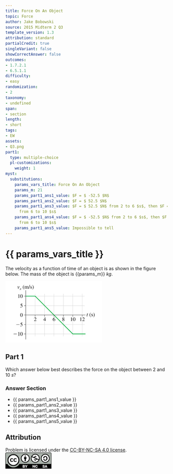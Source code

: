```yaml
---
title: Force On An Object
topic: Force
author: Jake Bobowski
source: 2015 Midterm 2 Q3
template_version: 1.3
attribution: standard
partialCredit: true
singleVariant: false
showCorrectAnswer: false
outcomes:
- 1.7.2.1
- 6.5.1.1
difficulty:
- easy
randomization:
- 2
taxonomy:
- undefined
span:
- section
length:
- short
tags:
- EW
assets:
- Q3.png
part1:
  type: multiple-choice
  pl-customizations:
    weight: 1
myst:
  substitutions:
    params_vars_title: Force On An Object
    params_m: 21
    params_part1_ans1_value: $F = $ -52.5 $N$
    params_part1_ans2_value: $F = $ 52.5 $N$
    params_part1_ans3_value: $F = $ 52.5 $N$ from 2 to 6 $s$, then $F = $ -52.5 $N$
      from 6 to 10 $s$
    params_part1_ans4_value: $F = $ -52.5 $N$ from 2 to 6 $s$, then $F = $ 52.5 $N$
      from 6 to 10 $s$
    params_part1_ans5_value: Impossible to tell
---
```

# {{ params_vars_title }}
The velocity as a function of time of an object is as shown in the figure below. The mass of the
object is {{params_m}} $kg$.

<img src="Q3.png" alt="A graph of velocity and time. The object has a velocity of 10 meters per second at 0 to 2 seconds. The object's velocity decreases to 0 meters per second at 6 seconds. The object's velocity is at negative 10 meters per seconds from 10 to 12 seconds." width=300>

## Part 1

Which answer below best describes the force on the object between 2 and 10 $s$?

### Answer Section

- {{ params_part1_ans1_value }}
- {{ params_part1_ans2_value }}
- {{ params_part1_ans3_value }}
- {{ params_part1_ans4_value }}
- {{ params_part1_ans5_value }}

## Attribution

Problem is licensed under the [CC-BY-NC-SA 4.0 license](https://creativecommons.org/licenses/by-nc-sa/4.0/).<br> ![The Creative Commons 4.0 license requiring attribution-BY, non-commercial-NC, and share-alike-SA license.](https://raw.githubusercontent.com/firasm/bits/master/by-nc-sa.png)